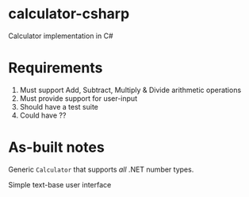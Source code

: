 # calculator-csharp
Calculator implementation in C#


# Requirements

1) Must support Add, Subtract, Multiply & Divide arithmetic operations
2) Must provide support for user-input
3) Should have a test suite
4) Could have ??


# As-built notes
Generic `Calculator` that supports *all* .NET number types.

Simple text-base user interface